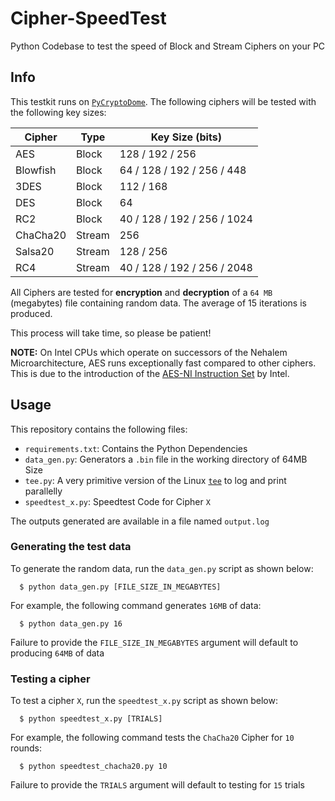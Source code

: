 # Cipher-SpeedTest
Python Codebase to test the speed of Block and Stream Ciphers on your PC

## Info

This testkit runs on [`PyCryptoDome`](https://www.pycryptodome.org/). The following ciphers will be tested with the following key sizes:

| Cipher   | Type   | Key Size (bits)             |
| -------- | ------ | --------------------------- |
| AES      | Block  | 128 / 192 / 256             |
| Blowfish | Block  | 64 / 128 / 192 / 256 / 448  |
| 3DES     | Block  | 112 / 168                   |
| DES      | Block  | 64                          |
| RC2      | Block  | 40 / 128 / 192 / 256 / 1024 |
| ChaCha20 | Stream | 256                         |
| Salsa20  | Stream | 128 / 256                   |
| RC4      | Stream | 40 / 128 / 192 / 256 / 2048 | 

All Ciphers are tested for **encryption** and **decryption** of a `64 MB` (megabytes) file containing random data. The average of 15 iterations is produced.

This process will take time, so please be patient!

**NOTE:** On Intel CPUs which operate on successors of the Nehalem Microarchitecture, AES runs exceptionally fast compared to other ciphers. This is due to the introduction of the [AES-NI Instruction Set](https://en.wikipedia.org/wiki/AES_instruction_set) by Intel. 

## Usage

This repository contains the following files:
- `requirements.txt`: Contains the Python Dependencies
- `data_gen.py`: Generators a `.bin` file in the working directory of 64MB Size
- `tee.py`: A very primitive version of the Linux [`tee`](https://en.wikipedia.org/wiki/Tee_(command)) to log and print parallelly
- `speedtest_x.py`: Speedtest Code for Cipher `X`

The outputs generated are available in a file named `output.log`

### Generating the test data

To generate the random data, run the `data_gen.py` script as shown below:
```
  $ python data_gen.py [FILE_SIZE_IN_MEGABYTES]
```
For example, the following command generates `16MB` of data:
```
  $ python data_gen.py 16
```
Failure to provide the `FILE_SIZE_IN_MEGABYTES` argument will default to producing `64MB` of data

### Testing a cipher

To test a cipher `X`, run the `speedtest_x.py` script as shown below:
```
  $ python speedtest_x.py [TRIALS]
```
For example, the following command tests the `ChaCha20` Cipher for `10` rounds:
```
  $ python speedtest_chacha20.py 10
```
Failure to provide the `TRIALS` argument will default to testing for `15` trials
